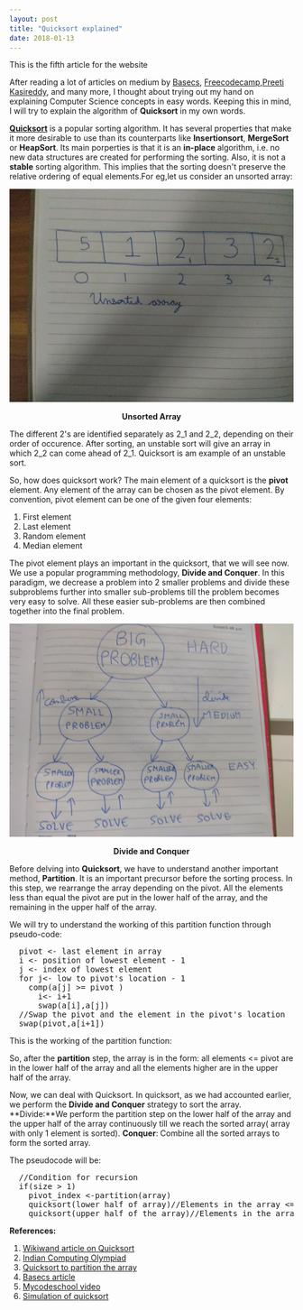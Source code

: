 ```yaml
---
layout: post
title: "Quicksort explained"
date: 2018-01-13
---
```

This is the fifth article for the website

  After reading a lot of articles on medium by <a href = "https://medium.com/basecs">Basecs</a>,
<a href = "https://medium.freecodecamp.org/">Freecodecamp</a>,<a href = "https://medium.com/@preethikasireddy">Preeti Kasireddy</a>,
and many more, I thought about trying out my hand on explaining Computer Science concepts in easy words. Keeping this in mind, I 
will try to explain the algorithm of **Quicksort** in my own words.

 <a href = "https://www.wikiwand.com/en/Quicksort">**Quicksort**</a> is a popular sorting algorithm. It has several properties 
that make it more desirable to use than its counterparts like **Insertionsort**, **MergeSort** or **HeapSort**. Its main porperties
is that it is an **in-place** algorithm, i.e. no new data structures are created for performing the sorting. Also, it is not a
**stable** sorting algorithm. This implies that the sorting doesn't preserve the relative ordering of equal elements.For eg,let us 
consider an unsorted array: 

<p align="center">
<img src="https://github.com/Anirudh257/Anirudh257.github.io/blob/master/unsorted%20array.jpg" width="600"></img>
</p>

<p align="center"><strong>Unsorted Array</strong></p>


  The different 2's are identified separately as 2_1 and 2_2, depending on their order of occurence. After sorting, an unstable sort
will give an array in which 2_2 can come ahead of 2_1. Quicksort is am example of an unstable sort.

  So, how does quicksort work? The main element of a quicksort is the **pivot** element. Any element of the array can be chosen as
the pivot element. By convention, pivot element can be one of the given four elements:
      <ol>
        <li>First element</li>
        <li>Last element</li>
        <li>Random element</li>
        <li>Median element</li>
      </ol>

 The pivot element plays an important in the quicksort, that we will see now. We use a popular programming methodology, **Divide 
and Conquer**. In this paradigm, we decrease a problem into 2 smaller problems and divide these subproblems
further into smaller sub-problems till the problem becomes very easy to solve. All these easier sub-problems are then combined
together into the final problem.

<!-- insert an image of divide and conquer here. -->
<p align= "center">
<img src="https://github.com/Anirudh257/Anirudh257.github.io/blob/master/divideandconquer.jpg" width="600">
</img>
</p>

<p align="center"><strong>Divide and Conquer</strong></p>



   Before delving into **Quicksort**, we have to understand another important method, **Partition**. It is an important precursor before the sorting process. In this step, we rearrange the array depending on the pivot. All the elements less than equal the pivot are put in the lower half of the array, and the remaining in the upper half of the array. 

We will try to understand the working of this partition function through pseudo-code:

<pre class="brush: python">
  pivot <- last element in array
  i <- position of lowest element - 1
  j <- index of lowest element 
  for j<- low to pivot's location - 1
    comp(a[j] >= pivot )
      i<- i+1
      swap(a[i],a[j])
  //Swap the pivot and the element in the pivot's location
  swap(pivot,a[i+1])
</pre>

   This is the working of the partition function:

<!-- Insert images for the working of the partition function -->

So, after the **partition** step, the array is in the form: all elements <= pivot are in the lower half of the array and all the elements higher are in the upper half of the array.

Now, we can deal with Quicksort. In quicksort, as we had accounted earlier, we perform the **Divide and Conquer** strategy to sort the array. 
**Divide:**We perform the partition step on the lower half of the array and the upper half of the array continuously till we reach the sorted array( array with only 1 element is sorted). 
**Conquer**: Combine all the sorted arrays to form the sorted array.

The pseudocode will be:

<pre class="brush: python">
  //Condition for recursion
  if(size > 1)
    pivot_index <-partition(array)
    quicksort(lower half of array)//Elements in the array <= pivot
    quicksort(upper half of the array)//Elements in the array > pivot
</pre>


**References:**
<ol>
  <li><a href = "https://www.wikiwand.com/en/Quicksort#/Hoare_partition_scheme">Wikiwand article on Quicksort</a>
  <li><a href = "http://www.iarcs.org.in/inoi/online-study-material/topics/quicksort.php">Indian Computing Olympiad</a>
  <li><a href = "https://www.youtube.com/watch?time_continue=281&v=MZaf_9IZCrc">Quicksort to partition the array</a>
  <li><a href = "https://medium.com/basecs/pivoting-to-understand-quicksort-part-1-75178dfb9313">Basecs article</a>
  <li><a href = "https://www.youtube.com/watch?v=COk73cpQbFQ">Mycodeschool video</a></li>
  <li><a href = "https://visualgo.net/en/sorting">Simulation of quicksort</a></li>
</ol>
